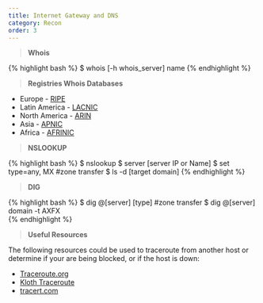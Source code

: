 ```yaml
---
title: Internet Gateway and DNS
category: Recon
order: 3
---
```


> **Whois** 

{% highlight bash %}
$ whois [-h whois_server] name
{% endhighlight %}

> **Registries Whois Databases**

* Europe - [RIPE](http://www.ripe.net/)
* Latin America - [LACNIC](http://www.lacnic.net/en/)
* North America - [ARIN](https://www.arin.net/)
* Asia - [APNIC](http://www.apnic.net/)
* Africa - [AFRINIC](http://www.afrinic.net/)

> **NSLOOKUP** 

{% highlight bash %}
$ nslookup
$ server [server IP or Name]
$ set type=any, MX
#zone transfer
$ ls -d [target domain] 
{% endhighlight %}


> **DIG** 

{% highlight bash %}
$ dig @[server] [type]
#zone transfer
$ dig @[server] domain -t AXFX  
{% endhighlight %}

> **Useful Resources**

The following resources could be used to traceroute from another host or determine if your are being blocked, or if the host is down:
* [Traceroute.org](www.traceroute.org)
* [Kloth Traceroute](www.kloth.net/services/traceroute.php)
* [tracert.com](www.tracert.com)


